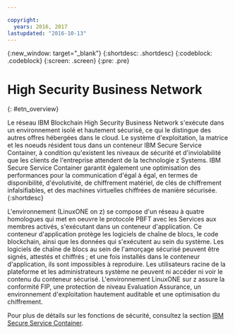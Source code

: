 ```yaml
---

copyright:
  years: 2016, 2017
lastupdated: "2016-10-13"
---
```


{:new_window: target="_blank"}
{:shortdesc: .shortdesc}
{:codeblock: .codeblock}
{:screen: .screen}
{:pre: .pre}


# High Security Business Network
{: #etn_overview}


Le réseau IBM Blockchain High Security Business Network s'exécute dans un environnement isolé et hautement sécurisé, ce qui le distingue des autres offres hébergées dans le cloud. Le système d'exploitation, la matrice et les noeuds résident tous dans un conteneur IBM Secure Service Container, à condition qu'existent les niveaux de sécurité et d'inviolabilité que les clients de l'entreprise attendent de la technologie z Systems.  IBM Secure Service Container garantit également une optimisation des performances pour la communication d'égal à égal, en termes de disponibilité, d'évolutivité, de chiffrement matériel, de clés de chiffrement infalsifiables, et des machines virtuelles chiffrées de manière sécurisée.  
{:shortdesc}

L'environnement (LinuxONE on z) se compose d'un réseau à quatre homologues qui met en oeuvre le protocole PBFT avec les Services aux membres activés, s'exécutant dans un conteneur d'application.  Ce conteneur d'application protège les logiciels de chaîne de blocs, le code blockchain, ainsi que les données qui s'exécutent au sein du système. Les logiciels de chaîne de blocs au sein de l'amorçage sécurisé peuvent être signés, attestés et chiffrés ; et une fois installés dans le conteneur d'application, ils sont impossibles à reproduire.  Les utilisateurs racine de la plateforme et les administrateurs système ne peuvent ni accéder ni voir le contenu du conteneur sécurisé.  L'environnement LinuxONE sur z assure la conformité FIP, une protection de niveau Evaluation Assurance, un environnement d'exploitation hautement auditable et une optimisation du chiffrement.

Pour plus de détails sur les fonctions de sécurité, consultez la section [IBM Secure Service Container](etn_ssc.html).
